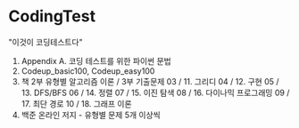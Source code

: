 # CodingTest

"이것이 코딩테스트다"

1. Appendix A. 코딩 테스트를 위한 파이썬 문법
2. Codeup_basic100, Codeup_easy100
3. 책 2부 유형별 알고리즘 이론 / 3부 기출문제
  03 / 11. 그리디
  04 / 12. 구현
  05 / 13. DFS/BFS
  06 / 14. 정렬
  07 / 15. 이진 탐색
  08 / 16. 다이나믹 프로그래밍
  09 / 17. 최단 경로
  10 / 18. 그래프 이론
4. 백준 온라인 저지 - 유형별 문제 5개 이상씩

